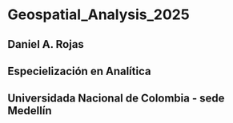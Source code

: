 # Geospatial_Analysis_2025

## Daniel A. Rojas
## Especielización en Analítica
## Universidada Nacional de Colombia - sede Medellín
